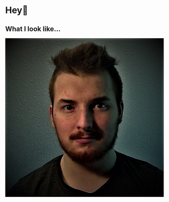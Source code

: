 # Hey👋
## What I look like...
![headshot of Aaron Hornby](https://github.com/TexelBox/TexelBox.github.io/raw/master/assets/images/headshot-512x512.jpg)
